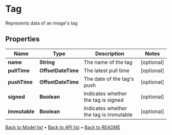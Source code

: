 

# Tag

Represents data of an image's tag

## Properties

| Name | Type | Description | Notes |
|------------ | ------------- | ------------- | -------------|
|**name** | **String** | The name of the tag |  [optional] |
|**pullTime** | **OffsetDateTime** | The latest pull time |  [optional] |
|**pushTime** | **OffsetDateTime** | The date of the tag&#39;s push |  [optional] |
|**signed** | **Boolean** | Indicates whether the tag is signed |  [optional] |
|**immutable** | **Boolean** | Indicates whether the tag is immutable |  [optional] |



[Back to Model list](../README.md#documentation-for-models) &#8226; [Back to API list](../README.md#documentation-for-api-endpoints) &#8226; [Back to README](../README.md)


